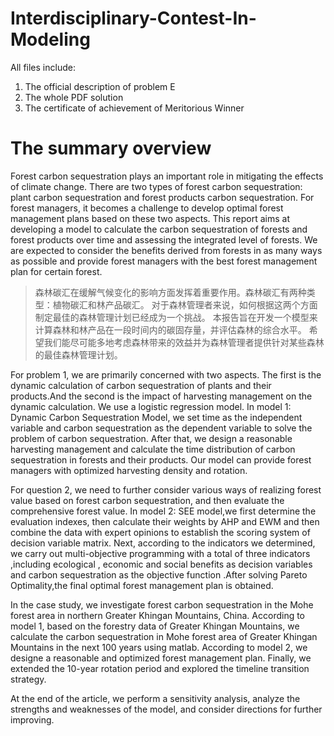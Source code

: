 # Interdisciplinary-Contest-In-Modeling
 All files include:
 1. The official description of problem E
 2. The whole PDF solution
 3. The certificate of achievement of Meritorious Winner
# The summary overview
Forest carbon sequestration plays an important role in mitigating the effects of climate change.
There are two types of forest carbon sequestration: plant carbon sequestration and forest products
carbon sequestration. For forest managers, it becomes a challenge to develop optimal forest
management plans based on these two aspects. This report aims at developing a model to calculate
the carbon sequestration of forests and forest products over time and assessing the integrated level
of forests. We are expected to consider the benefits derived from forests in as many ways as possible
and provide forest managers with the best forest management plan for certain forest.

> 森林碳汇在缓解气候变化的影响方面发挥着重要作用。森林碳汇有两种类型：植物碳汇和林产品碳汇。
> 对于森林管理者来说，如何根据这两个方面制定最佳的森林管理计划已经成为一个挑战。
> 本报告旨在开发一个模型来计算森林和林产品在一段时间内的碳固存量，并评估森林的综合水平。
> 希望我们能尽可能多地考虑森林带来的效益并为森林管理者提供针对某些森林的最佳森林管理计划。

For problem 1, we are primarily concerned with two aspects. The first is the dynamic
calculation of carbon sequestration of plants and their products.And the second is the impact of
harvesting management on the dynamic calculation. We use a logistic regression model. In
model 1: Dynamic Carbon Sequestration Model, we set time as the independent variable and
carbon sequestration as the dependent variable to solve the problem of carbon sequestration. After
that, we design a reasonable harvesting management and calculate the time distribution of carbon
sequestration in forests and their products. Our model can provide forest managers with optimized
harvesting density and rotation.

For question 2, we need to further consider various ways of realizing forest value based on forest
carbon sequestration, and then evaluate the comprehensive forest value. In model 2: SEE model,we
first determine the evaluation indexes, then calculate their weights by AHP and EWM and then
combine the data with expert opinions to establish the scoring system of decision variable matrix.
Next, according to the indicators we determined, we carry out multi-objective programming with a
total of three indicators ,including ecological , economic and social benefits as decision variables
and carbon sequestration as the objective function .After solving Pareto Optimality,the final optimal
forest management plan is obtained.

In the case study, we investigate forest carbon sequestration in the Mohe forest area in northern
Greater Khingan Mountains, China. According to model 1, based on the forestry data of Greater
Khingan Mountains, we calculate the carbon sequestration in Mohe forest area of Greater Khingan
Mountains in the next 100 years using matlab. According to model 2, we designe a reasonable and
optimized forest management plan. Finally, we extended the 10-year rotation period and explored
the timeline transition strategy.

At the end of the article, we perform a sensitivity analysis, analyze the strengths and weaknesses
of the model, and consider directions for further improving.
